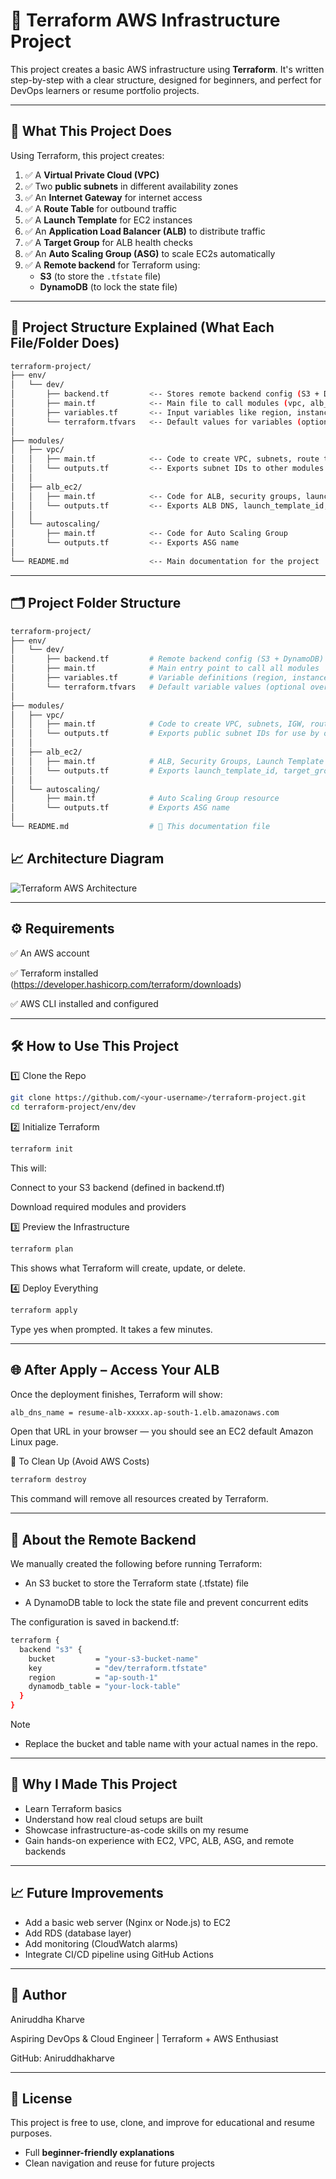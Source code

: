 # 🚀 Terraform AWS Infrastructure Project 

This project creates a basic AWS infrastructure using **Terraform**. It's written step-by-step with a clear structure, designed for beginners, and perfect for DevOps learners or resume portfolio projects.

---

## 🧠 What This Project Does

Using Terraform, this project creates:

1. ✅ A **Virtual Private Cloud (VPC)**
2. ✅ Two **public subnets** in different availability zones
3. ✅ An **Internet Gateway** for internet access
4. ✅ A **Route Table** for outbound traffic
5. ✅ A **Launch Template** for EC2 instances
6. ✅ An **Application Load Balancer (ALB)** to distribute traffic
7. ✅ A **Target Group** for ALB health checks
8. ✅ An **Auto Scaling Group (ASG)** to scale EC2s automatically
9. ✅ A **Remote backend** for Terraform using:
   - **S3** (to store the `.tfstate` file)
   - **DynamoDB** (to lock the state file)
---
📁 Project Structure Explained (What Each File/Folder Does)
---
```bash
terraform-project/
├── env/
│   └── dev/
│       ├── backend.tf         <-- Stores remote backend config (S3 + DynamoDB)
│       ├── main.tf            <-- Main file to call modules (vpc, alb_ec2, autoscaling)
│       ├── variables.tf       <-- Input variables like region, instance type, etc.
│       └── terraform.tfvars   <-- Default values for variables (optional override)
│
├── modules/
│   ├── vpc/
│   │   ├── main.tf            <-- Code to create VPC, subnets, route tables, IGW
│   │   └── outputs.tf         <-- Exports subnet IDs to other modules
│   │
│   ├── alb_ec2/
│   │   ├── main.tf            <-- Code for ALB, security groups, launch template
│   │   └── outputs.tf         <-- Exports ALB DNS, launch_template_id, etc.
│   │
│   └── autoscaling/
│       ├── main.tf            <-- Code for Auto Scaling Group
│       └── outputs.tf         <-- Exports ASG name
│
└── README.md                  <-- Main documentation for the project
```

---

## 🗂️ Project Folder Structure

```bash
terraform-project/
├── env/
│   └── dev/
│       ├── backend.tf         # Remote backend config (S3 + DynamoDB)
│       ├── main.tf            # Main entry point to call all modules
│       ├── variables.tf       # Variable definitions (region, instance type, etc.)
│       └── terraform.tfvars   # Default variable values (optional override)
│
├── modules/
│   ├── vpc/
│   │   ├── main.tf            # Code to create VPC, subnets, IGW, route tables
│   │   └── outputs.tf         # Exports public subnet IDs for use by other modules
│   │
│   ├── alb_ec2/
│   │   ├── main.tf            # ALB, Security Groups, Launch Template
│   │   └── outputs.tf         # Exports launch_template_id, target_group_arn, alb_dns_name
│   │
│   └── autoscaling/
│       ├── main.tf            # Auto Scaling Group resource
│       └── outputs.tf         # Exports ASG name
│
└── README.md                  # 📘 This documentation file
```
## 📈 Architecture Diagram
![Terraform AWS Architecture](./assets/aws-diagram.png)

---
⚙️ Requirements
--- 

✅ An AWS account

✅ Terraform installed (https://developer.hashicorp.com/terraform/downloads)

✅ AWS CLI installed and configured

---
🛠️ How to Use This Project
---

1️⃣ Clone the Repo
```bash
git clone https://github.com/<your-username>/terraform-project.git
cd terraform-project/env/dev
```


2️⃣ Initialize Terraform
```bash
terraform init
```
This will:

Connect to your S3 backend (defined in backend.tf)

Download required modules and providers

3️⃣ Preview the Infrastructure
```bash
terraform plan
```
This shows what Terraform will create, update, or delete.

4️⃣ Deploy Everything
```bash
terraform apply
```
Type yes when prompted. It takes a few minutes.

---
🌐 After Apply – Access Your ALB
---

Once the deployment finishes, Terraform will show:
```bash
alb_dns_name = resume-alb-xxxxx.ap-south-1.elb.amazonaws.com
```
Open that URL in your browser — you should see an EC2 default Amazon Linux page.

🧹 To Clean Up (Avoid AWS Costs)
```bash
terraform destroy
```
This command will remove all resources created by Terraform.

---
💾 About the Remote Backend
---

We manually created the following before running Terraform:

- An S3 bucket to store the Terraform state (.tfstate) file

- A DynamoDB table to lock the state file and prevent concurrent edits

The configuration is saved in backend.tf:
```bash
terraform {
  backend "s3" {
    bucket         = "your-s3-bucket-name"
    key            = "dev/terraform.tfstate"
    region         = "ap-south-1"
    dynamodb_table = "your-lock-table"
  }
}
```
Note
- Replace the bucket and table name with your actual names in the repo.

---
🤔 Why I Made This Project
---

- Learn Terraform basics
- Understand how real cloud setups are built
- Showcase infrastructure-as-code skills on my resume
- Gain hands-on experience with EC2, VPC, ALB, ASG, and remote backends

---
📈 Future Improvements
---

- Add a basic web server (Nginx or Node.js) to EC2
- Add RDS (database layer)
- Add monitoring (CloudWatch alarms)
- Integrate CI/CD pipeline using GitHub Actions

---
👤 Author
---

Aniruddha Kharve

Aspiring DevOps & Cloud Engineer | Terraform + AWS Enthusiast

GitHub: Aniruddhakharve

---
📘 License
---

This project is free to use, clone, and improve for educational and resume purposes.
- Full **beginner-friendly explanations**
- Clean navigation and reuse for future projects




